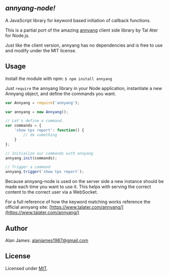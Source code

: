 *annyang-node!*
-----------------------------------------------

A JavaScript library for keyword based initiation of callback functions.

This is a partial port of the amazing [annyang](https://github.com/TalAter/annyang) client side library by Tal Ater for Node.js.

Just like the client version, annyang has no dependencies and is free to use and modify under the MIT license.


Usage
-----

Install the module with npm:
`$ npm install annyang`

Just `require` the annyang library in your Node application, instantiate a new Annyang object, and define the commands you want.
```js
var Annyang = require('annyang');

var annyang = new Annyang();

// Let's define a command.
var commands = {
	'show tps report': function() { 
		// do something 
	}
};

// Initialize our commands with annyang
annyang.init(commands);

// Trigger a command
annyang.trigger('show tps report');
```

Because annyang-node is used on the server side a new instance should be made each time you want to use it. This helps with serving the correct content to the correct user via a WebSocket.

For a full reference of how the keyword matching works reference the official annyang site:
[https://www.talater.com/annyang/](https://www.talater.com/annyang/)

Author
------
Alan James: [alanjames1987@gmail.com](mailto:alanjames1987@gmail.com)

License
-------
Licensed under [MIT](https://github.com/alanjames1987/annyang-node/blob/master/LICENSE).
